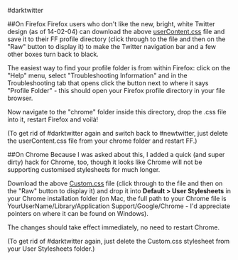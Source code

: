 #darktwitter

##On Firefox
Firefox users who don't like the new, bright, white Twitter design (as of 14-02-04) can download the above [userContent.css](userContent.css) file and save it to their FF profile directory (click through to the file and then on the "Raw" button to display it) to make the Twitter navigation bar and a few other boxes turn back to black.

The easiest way to find your profile folder is from within Firefox: click on the "Help" menu, select "Troubleshooting Information" and in the Troubleshooting tab that opens click the button next to where it says "Profile Folder" - this should open your Firefox profile directory in your file browser.

Now navigate to the "chrome" folder inside this directory, drop the .css file into it, restart Firefox and voilà!

(To get rid of #darktwitter again and switch back to #newtwitter, just delete the userContent.css file from your chrome folder and restart FF.)

##On Chrome
Because I was asked about this, I added a quick (and super dirty) hack for Chrome, too, though it looks like Chrome will not be supporting customised stylesheets for much longer.

Download the above [Custom.css](Custom.css) file (click through to the file and then on the "Raw" button to display it) and drop it into **Default > User Stylesheets** in your Chrome installation folder (on Mac, the full path to your Chrome file is YourUserName/Library/Application Support/Google/Chrome - I'd appreciate pointers on where it can be found on Windows).

The changes should take effect immediately, no need to restart Chrome.

(To get rid of #darktwitter again, just delete the Custom.css stylesheet from your User Stylesheets folder.)

